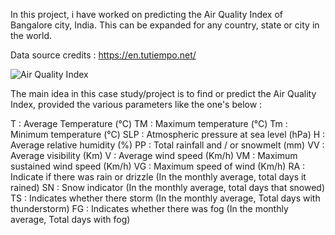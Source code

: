 In this project, i have worked on predicting the Air Quality Index of Bangalore city, India. This can be expanded for any country, state or city in the world.

Data source credits : https://en.tutiempo.net/

![Air Quality Index](https://previews.123rf.com/images/blueringmedia/blueringmedia2002/blueringmedia200200906/140013522-air-quality-index-chart-with-color-scales-from-good-to-hazardous-illustration.jpg)

The main idea in this case study/project is to find or predict the Air Quality Index, provided the various parameters like the one's below :

T : Average Temperature (°C)
TM : Maximum temperature (°C)
Tm : Minimum temperature (°C)
SLP : Atmospheric pressure at sea level (hPa)
H : Average relative humidity (%)
PP : Total rainfall and / or snowmelt (mm)
VV : Average visibility (Km)
V : Average wind speed (Km/h)
VM : Maximum sustained wind speed (Km/h)
VG : Maximum speed of wind (Km/h)
RA : Indicate if there was rain or drizzle (In the monthly average, total days it rained)
SN : Snow indicator (In the monthly average, total days that snowed)
TS : Indicates whether there storm (In the monthly average, Total days with thunderstorm)
FG : Indicates whether there was fog (In the monthly average, Total days with fog)
